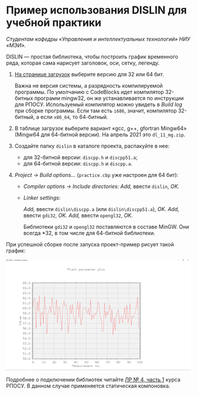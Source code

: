 # Пример использования DISLIN для учебной практики

*Студентам кафедры «Управления и интеллектуальных технологий» НИУ «МЭИ».*

DISLIN — простая библиотека, чтобы построить график временного ряда,
которая сама нарисует заголовок, оси, сетку, легенду.

1. [На странице загрузок][dislin] выберите версию для 32 или 64 бит.

    Важна не версия системы, а разрядность компилируемой программы.
    По умолчанию с CodeBlocks идет компилятор 32-битных программ mingw32,
    он же устанавливается по инструкции для РПОСУ. Используемый компилятор
    можно увидеть в *Build log* при сборке программы. Если там есть `i686`,
    значит, компилятор 32-битный, а если `x86_64`, то 64-битный.

2. В таблице загрузок выберите вариант «gcc, g++, gfortran Mingw64»
    (Mingw64 для 64-битной версии). На апрель 2021 это `dl_11_mg.zip`.

3. Создайте папку `dislin` в каталоге проекта, распакуйте в нее:

    * для 32-битной версии: `discpp.h` и `discpp51.a`;
    * для 64-битной версии: `discpp.h` и `discpp.a`.

4. *Project → Build options...* (`practice.cbp` уже настроен для 64 бит):

    * *Compiler options → Include directories:*
        *Add,* ввести `dislin`, *OK.*

    * *Linker settings:*

        *Add,* ввести `dislin\discpp.a` (или `dislin\discpp51.a`), *OK.*
        *Add,* ввести `gdi32`, *OK.*
        *Add,* ввести `opengl32`, *OK.*

      Библиотеки `gdi32` и `opengl32` поставляются в составе MinGW.
      Они всегда \*32, в том числе для 64-битной библиотеки.

При успешной сборке после запуска проект-пример рисует такой график:

![Пример графика](plot.png)

Подробнее о подключении библиотек читайте [ЛР № 4, часть 1][lab4.1]
курса РПОСУ. В данном случае применяется статическая компоновка.

[dislin]: https://www.dislin.de/distributions.html
[lab4.1]: http://uit.mpei.ru/study/courses/cs/lab04/part1.html
